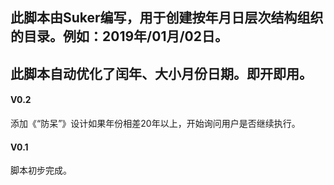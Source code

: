 

## 此脚本由Suker编写，用于创建按年月日层次结构组织的目录。例如：2019年/01月/02日。

## 此脚本自动优化了闰年、大小月份日期。即开即用。

#### V0.2

添加《“防呆”》设计如果年份相差20年以上，开始询问用户是否继续执行。

#### V0.1

脚本初步完成。